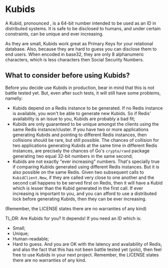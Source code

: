 # Kubids

A Kubid, pronounced , is a 64-bit number intended to be used as an ID in
distributed systems. It is safe to be disclosed to humans, and under
certain constraints, can be unique and ever increasing.

As they are small, Kubids work great as Primary Keys for your relational
database. Also, because they are hard to guess you can disclose them to end
users. When encoded in base32, they are only 8 alphanumeric characters, which
is less characters then Social Security Numbers.

## What to consider before using Kubids?

Before you decide use Kubids in production, bear in mind that this is not
battle tested yet. But, even after such tests, it will still have some
problems, namelly:

- Kubids depend on a Redis instance to be generated. If no Redis instance is
available, you won't be able to generate new Kubids. So if Redis' availability
is an issue to you, Kubids are probably a bad fit;
- Kubids are only guaranteed to be unique amongst the clients using the same
Redis instance/cluster. If you have two or more applications generating Kubids
and pointing to different Redis instances, then collisions should be rare, but
still possible. The chances of collision for two applications generating Kubids
at the same time in different Redis instances, are precisely the chances of
Go's `crypto/rand` package generating two equal 32-bit numbers in the same
second;
- Kubids are not exactly "ever increasing" numbers. That's specially true if
comparing Kubids generated using different Redis instances. But it is also
possible on the same Redis. Given two subsequent calls to `KubidClient.New`, if
they are called very close to one another and the second call happens to be
served first on Redis, then it will have a Kubid which is lesser than the Kubid
generated in the first call. If ever increasing is important to you, and you can
afford to use a distributed lock before generating Kubids, then they can be ever
increasing.

(Remember, the LICENSE states there are no warranties of any kind)

TL;DR: Are Kubids for you? It depends! If you need an ID which is:
- Small;
- Unique;
- Human-readable;
- Hard to guess.
And you are OK with the latency and availability of Redis, and also the fact
that this has not been battle tested yet (yolo), then feel free to use Kubids
in your next project. Remember, the LICENSE states there are no warranties of
any kind.
